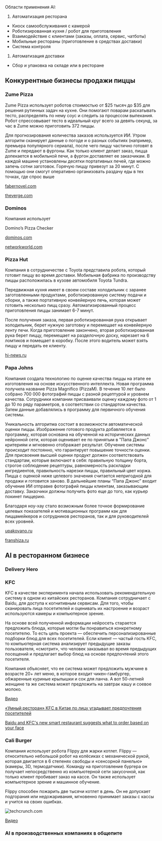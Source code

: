 Области применения AI:

1. Автоматизация ресторана 

- Киоск самообслуживания с камерой
- Роботизированная кухня / робот для приготовления
- Взаимодействие с клиентами (заказы, оплата, сервис, чатботы)
- Мобильные рестораны (приготовление в средствах доставки)
- Система контроля

1. Автоматизация доставки

- Сбор и упаковка на складе или в ресторане

  

## Конкурентные бизнесы продажи пиццы

 ### Zume Pizza

Zume Pizza использует роботов стоимостью от $25 тысяч до $35 для решения рутинных задач на кухне. Они помогают поварам раскатывать тесто, распределять по нему соус и следить за процессом выпекания. Робот спрессовывает тесто в идеальный круг всего за девять секунд, за час в Zume можно приготовить 372 пиццы. 

Для прогнозирования количества заказов используется ИИ. Утром алгоритм сканирует данные о погоде и о разных событиях (например, премьера популярного сериала), после чего пиццу частично готовят в Zume и передают в фургоны. Как только клиент делает заказ, пицца допекается в мобильной печи, а фургон доставляет ее заказчикам. В каждой машине установлены десятки портативных печей, где можно запечь сотни заготовок. Горячую пиццу привезут за 20 минут. С помощью они смогут оперативно организовать раздачу еды в тех точках, где спрос выше


[fabernovel.com](https://en.fabernovel.com/insights/tech-en/when-pizzas-meet-ai)

[theverge.com](<https://www.theverge.com/2017/6/28/15882852/zume-pizza-doughboy-robot-automation-future-food-delivery>)



### Dominos

Компания использует 

Domino’s Pizza Checker

[dominos.com](<https://newsroom.dominos.com.au/home/2017/12/27/say-cheese-dominos-new-ai-camera-technology-helps-solve-customers-number-one-frustration>)

[networkworld.com](<https://www.networkworld.com/article/3175038/how-dominos-pizza-is-using-ai-to-enhance-the-customer-experience.html>)



### Pizza Hut

Компания в сотрудничестве с Toyota представила робота, который готовит пиццу во время доставки. Мобильная фабрика по производству пиццы расположилась в кузове автомобиля Toyota Tundra. 

Передвижная кухня имеет в своем составе холодильник с заранее заготовленными продуктами, роботизированную систему подачи и сборки, а также портативную конвейерную печь, которая может готовить несколько пицц сразу. Автоматизированный процесс приготовления пиццы занимает 6-7 минут.

После получения заказа, первая роботизированная рука открывает холодильник, берет нужную заготовку и перемещает на конвейерную ленту печи. Когда приготовление закончено, вторая роботизированная рука берет пиццу, перемещает на разделочную доску, нарезает на 6 ломтиков и помещает в коробку. После этого водитель может взять пиццу и передать ее клиенту. 

[hi-news.ru](https://hi-news.ru/technology/video-pizza-hut-i-toyota-predstavili-robota-kotoryj-budet-gotovit-piccu-pryamo-vo-vremya-dostavki.html)





### Papa Johns

Компания создала технологию по оценке качества пиццы на этапе ее изготовления на основе искусственного интеллекта. Новая программа получила название Pizza Magnifico (PizzaM). В течение 10 лет было собрано 700 000 фотографий пиццы с разной рецептурой и уровнем качества. Сотрудники компании присваивали оценку каждому фото от 1 до 10 по ряду параметров, в соответствии со стандартом качества. Затем данные добавлялись в программу для первичного обучения системы. 

Уникальность алгоритма состоит в возможности автоматической оценки пиццы. Изображение готового продукта добавляется в программу, которая основана на обученной на исторических данных нейронной сети, которая оценивает ее по принятым в "Папа Джонс" критериям и мгновенно отображает результат. Обучение системы происходит постоянно, что гарантирует повышение точности оценки. Для присвоения высшей оценки продукт должен соответствовать стандартам, которые включают в себя: правильную толщину борта, строгое соблюдение рецептуры, равномерность раскладки ингредиентов, правильность нарезки пиццы, правильный цвет коржа. Пицца с оценкой ниже целевого значения считается непригодной для продажи и готовится заново. В дальнейшие планы “Папа Джонс” входит обучение ИИ отправке фотографий пиццы клиентам, заказывающим доставку. Заказчики должны получить фото еще до того, как курьер покинет пиццерию.

Благодаря ноу-хау стало возможным более точное формирование целевых показателей и мотивационных программ как для пиццамейкеров и сотрудников ресторанов, так и для руководителей всех уровней.

[upakovano.ru](http://upakovano.ru/)

[franshiza.ru](<https://franshiza.ru/news/read/papa_dzhons_ocenit_kachestvo_piccy_po_unikalnoj_tekhnologii/>)





## AI в ресторанном бизнесе



### Delivery Hero



### KFC

KFC в качестве эксперимента начала использовать рекомендательную систему в одном из китайских ресторанов. Компания сотрудничает с Baidu, для доступа к когнитивным сервисам. Для того, чтобы сканировать лица посетителей и оценивать их настроение и возраст используются камеры и компьютерное зрение. 

На основе всей полученной информации нейросеть старается предложить блюда, которые могли бы понравиться конкретному посетителю. То есть цель проекта — обеспечить персонализированные подборки блюд для всех посетителей. Если клиент — частый гость KFC, то компьютерная система анализирует предыдущие заказы пользователя, «смотрит», что человек заказывал во время предыдущих посещений и предлагает выбор блюд на основе предпочтений этого посетителя. 

Компания объясняет, что ее система может предложить мужчине в возрасте 20+ лет меню, в которое входит чикен-гамбургер, обжаренные куриные крылышки и сок для ланча. А вот 50-летней женщине та же система может предложить на завтрак кашу и соевое молоко.   


[Видео](<https://www.youtube.com/watch?v=ZfqXC5g_UyI>)

[«Умный ресторан» KFC в Китае по лицу угадывает предпочтения посетителей](<https://habr.com/ru/post/400351/>)

[Baidu and KFC's new smart restaurant suggests what to order based on your face](https://techcrunch.com/2016/12/23/baidu-and-kfcs-new-smart-restaurant-suggests-what-to-order-based-on-your-face/)



### Cali Burger

Компания использует робота Flippy для жарки котлет.  Flippy — относительно небольшой робот на колёсиках с механической рукой, которая двигается в 6 степенях свободы и «сенсорной панелью» (камеры, 3D, термодатчики). Команду на приготовление бургера он получает непосредственно из компьютерной сети закусочной, как только клиент пробивает заказ на кассе. Он также использует компьютерное зрение и машинное обучение.

Flippy способен пожарить две тысячи котлет в день. Он не допускает подгорания или недожаривания, мгновенно принимает заказы с кассы и учится на своих ошибках. 

![techcrunch.com](https://3dnews.ru/assets/external/illustrations/2017/03/09/948840/sm.flippy_computer_vision_miso_robotics.750.png)

 [Видео](<https://www.youtube.com/watch?v=KJVOfqunm5E>) 





### AI в производственных компаниях в общепите





